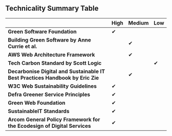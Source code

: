 ## Technicality Summary Table

|                                  | High|Medium |Low|
|----------------------------------|-------------------------------|---------------------------------|---------------------------------------|
|**Green Software Foundation** | ✔ |  |  | 
|**Building Green Software by Anne Currie et al.**|  | ✔ |  |
|**AWS Web Architecture Framework**|  | ✔ |  |
|**Tech Carbon Standard by Scott Logic**|  |  | ✔ |
|**Decarbonise Digital and Sustainable IT Best Practices Handbook by Eric Zie**| | ✔| |
|**W3C Web Sustainability Guidelines**| ✔ |  |  |
|**Defra Greener Service Principles**| ✔ |  |  |
|**Green Web Foundation**| ✔ |  |  |
|**SustainableIT Standards**| ✔ |  |  |
|**Arcom General Policy Framework for the Ecodesign of Digital Services**| ✔ |  |  |
